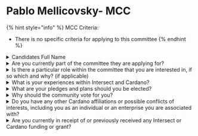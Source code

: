 # Pablo Mellicovsky- MCC

{% hint style="info" %}
MCC Criteria:

* There is no specific criteria for applying to this committee
{% endhint %}

<details>

<summary>Candidates Full Name</summary>

Pablo Mellicovsky

</details>



<details>

<summary>Are you currently part of the committee they are applying for?</summary>

No

</details>



<details>

<summary>Is there a particular role within the committee that you are interested in, if so which and why? (if applicable)</summary>

To get involve with the community and take decisions to have a better Cardano environment

</details>



<details>

<summary>What is your experiences within Intersect and Cardano?</summary>

I have been studying Intersect bases and reglaments. I am in Cardano world as a holder for more than 6 years. I am not a programmer, I do not run a pool, my interest is to assist at growth of the bigger decentralize organization ever

</details>



<details>

<summary>What are your pledges and plans should you be elected?</summary>

Ensure that Cardano enters a growth path and that there are no individuals who want to come in to harm it.

</details>



<details>

<summary>Why should the community vote for you?</summary>

I will hold Cardano as a vehicle for growth, not as any other asset for profit. I am committed to building a strong community. The asset will grow because of that, without limits and there will be no desire to part with it.

</details>



<details>

<summary>Do you have any other Cardano affiliations or possible conflicts of interests, including you as an individual or an enterprise you are associated with?</summary>

No

</details>



<details>

<summary>Are you currently in receipt of or previously received any Intersect or Cardano funding or grant?</summary>

No

</details>
